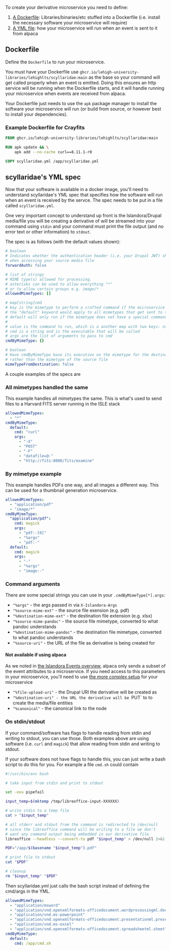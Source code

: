 To create your derivative microservice you need to define:

1. [A Dockerfile](#dockerfile): Libraries/binaries/etc stuffed into a Dockerfile (i.e. install the necessary software your microservice will require)
2. [A YML file](#scyllaridaes-yml-spec): how your microservice will run when an event is sent to it from alpaca

## Dockerfile

Define the `Dockerfile` to run your microservice.

You must have your Dockerfile use `ghcr.io/lehigh-university-libraries/lehighlts/scyllaridae:main` as the base so your command will get called properly when an event is emitted. Doing this ensures an http service will be running when the Dockerfile starts, and it will handle running your microservice when events are received from alpaca.

Your Dockerfile just needs to use the `apk` package manager to install the software your microservice will run (or build from source, or however best to install your dependencies).

### Example Dockerfile for Crayfits

```dockerfile
FROM ghcr.io/lehigh-university-libraries/lehighlts/scyllaridae:main

RUN apk update && \
    apk add --no-cache curl==8.11.1-r0

COPY scyllaridae.yml /app/scyllaridae.yml
```

## scyllaridae's YML spec

Now that your software is available in a docker image, you'll need to understand scyllaridae's YML spec that specifies how the software will run when an event is received by the servce. The spec needs to be put in a file called `scyllaridae.yml`.

One very important concept to understand up front is the Islandora/Drupal media/file you will be creating a derivative of will be streamed into your command using `stdin` and your command must print the file output (and no error text or other information) to `stdout`.

The spec is as follows (with the default values shown):

```yaml
# boolean
# Indicates whether the authentication header (i.e. your Drupal JWT) should be forwarded
# when accessing your source media file
forwardAuth: false

# list of strings
# MIME type(s) allowed for processing.
# asterisks can be used to allow everything "*"
# or to allow certain groups e.g. image/*
allowedMimeTypes: []

# map[string]cmd
# key is the mimetype to perform a crafted command if the microservice needs special handling for a particular mime type
# the "default" keyword would apply to all mimetypes that get sent to the microservice
# default will only run if the mimetype does not have a special command set
#
# value is the command to run, which is a another map with two keys: cmd and args
# cmd is a string and is the executable that will be called
# args are the list of arguments to pass to cmd
cmdByMimeType: {}

# boolean
# Have cmdByMimeType base its execution on the mimetype for the destination file
# rather than the mimetype of the source file
mimeTypeFromDestination: false
```

A couple examples of the specs are

### All mimetypes handled the same

This example handles all mimetypes the same. This is what's used to send files to a Harvard FITS server running in the ISLE stack

```yaml
allowedMimeTypes:
  - "*"
cmdByMimeType:
  default:
    cmd: "curl"
    args:
      - "-X"
      - "POST"
      - "-F"
      - "datafile=@-"
      - "http://fits:8080/fits/examine"
```

### By mimetype example

This example handles PDFs one way, and all images a different way. This can be used for a thumbnail generation microservice.

```yaml
allowedMimeTypes:
  - "application/pdf"
  - "image/*"
cmdByMimeType:
  "application/pdf":
    cmd: magick
    args:
      - "pdf:-[0]"
      - "%args"
      - "pdf:-"
  default:
    cmd: magick
    args:
      - "-"
      - "%args"
      - "image:-"
```

### Command arguments

There are some special strings you can use in your `.cmdByMimeType[*].args`:

- `"%args"` - the args passed in via `X-Islandora-Args`
- `"%source-mime-ext"` - the source file exension (e.g. pdf)
- `"%destination-mime-ext"` - the destination file extension (e.g. xlsx)
- `"%source-mime-pandoc"` - the source file mimetype, converted to what pandoc understands
- `"%destination-mime-pandoc"` - the destination file mimetype, converted to what pandoc understands
- `"%source-uri"` - the URL of the file as derivative is being created for

#### Not available if using alpaca

As we noted in [the Islandora Events overview](../events/), alpaca only sends a subset of the event attributes to a microservice. If you need access to this parameters in your microservice, you'll need to use [the more complex setup](../../all/events) for your microservice

- `"%file-upload-uri"` - the Drupal URI the derivative will be created as
- `"%destination-uri" - the URL the derivative will be `PUT` to to create the media/file entities
- `"%canonical"` - the canonical link to the node

### On stdin/stdout

If your command/software has flags to handle reading from stdin and writing to stdout, you can use those. Both examples above are using software (i.e. `curl` and `magick`) that allow reading from stdin and writing to stdout.

If your software does not have flags to handle this, you can just write a bash script to do this for you. For example a file `cmd.sh` could contain

```bash
#!/usr/bin/env bash

# take input from stdin and print to stdout

set -eou pipefail

input_temp=$(mktemp /tmp/libreoffice-input-XXXXXX)

# write stdin to a temp file
cat > "$input_temp"

# all stderr and stdout from the command is redirected to /dev/null
# since the libreoffice command will be writing to a file we don't
# want any command output being embedded in our derivative file
libreoffice --headless --convert-to pdf "$input_temp" > /dev/null 2>&1

PDF="/app/$(basename "$input_temp").pdf"

# print file to stdout
cat "$PDF"

# cleanup
rm "$input_temp" "$PDF"
```

Then scyllaridae.yml just calls the bash script instead of defining the cmd/args in the YML.

```yaml
allowedMimeTypes:
  - "application/msword"
  - "application/vnd.openxmlformats-officedocument.wordprocessingml.document"
  - "application/vnd.ms-powerpoint"
  - "application/vnd.openxmlformats-officedocument.presentationml.presentation"
  - "application/vnd.ms-excel"
  - "application/vnd.openxmlformats-officedocument.spreadsheetml.sheet"
cmdByMimeType:
  default:
    cmd: /app/cmd.sh
```
